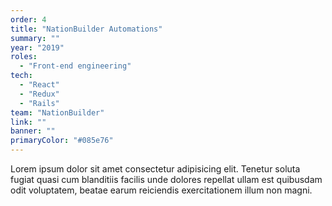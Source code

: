 ```yaml
---
order: 4
title: "NationBuilder Automations"
summary: ""
year: "2019"
roles:
  - "Front-end engineering"
tech:
  - "React"
  - "Redux"
  - "Rails"
team: "NationBuilder"
link: ""
banner: ""
primaryColor: "#085e76"
---
```

Lorem ipsum dolor sit amet consectetur adipisicing elit. Tenetur soluta fugiat quasi cum blanditiis facilis unde dolores repellat ullam est quibusdam odit voluptatem, beatae earum reiciendis exercitationem illum non magni.
